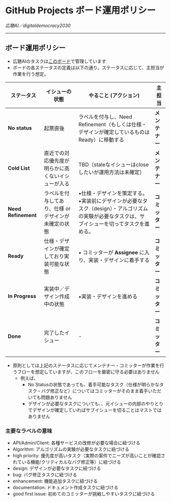 # GitHub Projects ボード運用ポリシー  
_広聴AI／digitaldemocracy2030_

---

## ボード運用ポリシー
* 広聴AIのタスクは[このボード](https://github.com/orgs/digitaldemocracy2030/projects/3)で管理しています
* ボードの各ステータスの定義は以下の通り。ステータスに応じて、主担当が作業を行う想定。

|  ステータス | イシューの状態 | **やること (アクション)** | 主担当 |
|---|---|---|---|
| **No status** | 起票直後 | ラベルを付与し、Need Refinement（もしくは仕様・デザインが確定しているものはReady）に移動する | **メンテナー** |
| **Cold List** | 直近での対応優先度が明らかに高くないイシューが入る | TBD（staleなイシューはcloseしたいが運用方法は未確定） | **メンテナー** |
| **Need Refinement** | ラベルを付与してあり、仕様 or デザインが未確定の状態 | •仕様・デザインを策定する。 <br> •実装前にデザインが必要なタスク（design）・アルゴリズムの実験が必要なタスクは、サブイシューを切ってタスクを進める。| **コミッター** |
| **Ready** | 仕様・デザインが確定しており実装可能な状態 | • コミッターが **Assignee** に入り、実装・デザインに着手する| **コミッター** |
| **In Progress** | 実装中／デザイン作成中の状態 | •実装・デザインを進める| **コミッター** |
| **Done** | 完了したイシュー | -| **コミッター** |


* 原則としては上記のステータスに応じてメンテナー・コミッターが作業を行うフローを想定していますが、このフローを厳密に守る必要はありません
  * 例えば、
    * No Statusの状態であっても、着手可能なタスク（仕様が明らかなタスク・バグ修正など）についてはコミッターがそのまま着手いただいても問題ありません
    * デザインが必要なタスクについても、、元イシューの内部のやりとりでデザインが確定していればサブイシューを切ることはマストではありません


### 主要なラベルの意味
* API/Admin/Client: 各種サービスの改修が必要な場合に紐づける
* Algorithm: アルゴリズムの実験が必要なタスクに紐づける
* high priority: 優先度が高いタスク（実際の案件でニーズが高いことが確認されている機能/クリティカルなバグ修正等）に紐づける
* design: デザインが必要なタスクに紐づける
* bug: バグ修正タスクに紐づける
* enhancement: 機能追加タスクに紐づける
* documentation: ドキュメント作成タスクに紐づける
* good first issue: 初めてのコミッターが挑戦しやすいタスクに紐づける



